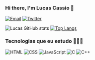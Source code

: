 ### Hi there, I'm Lucas Cassio 🖖

[![Email](https://img.shields.io/badge/Gmail-D14836?style=for-the-badge&logo=gmail&logoColor=white)](mailto:lccosta2604@gmail.com) 
[![Twitter](https://img.shields.io/badge/LinkedIn-0077B5?style=for-the-badge&logo=linkedin&logoColor=white)](https://www.linkedin.com/in/lucas-cassio-costa-392792251/)

![Lucas GitHub stats](https://github-readme-stats.vercel.app/api?username=lucascassio&show_icons=true&theme=radical)
[![Top Langs](https://github-readme-stats.vercel.app/api/top-langs/?username=lucascassio&layout=compact)](https://github.com/anuraghazra/github-readme-stats)

### Tecnologias que eu estudo 👨🏽‍💻


![HTML](https://img.shields.io/badge/HTML5-E34F26?style=for-the-badge&logo=html5&logoColor=white) 
![CSS](https://img.shields.io/badge/CSS3-1572B6?style=for-the-badge&logo=css3&logoColor=white) 
![JavaScript](https://img.shields.io/badge/JavaScript-F7DF1E?style=for-the-badge&logo=javascript&logoColor=black)
![C](https://img.shields.io/badge/C-00599C?style=for-the-badge&logo=c&logoColor=white) 
![C++](https://img.shields.io/badge/C%2B%2B-00599C?style=for-the-badge&logo=c%2B%2B&logoColor=white) 








